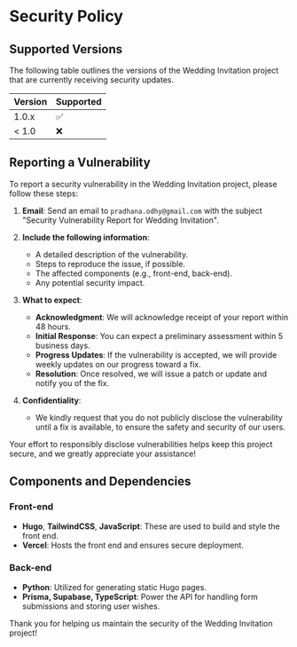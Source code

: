 # Security Policy

## Supported Versions

The following table outlines the versions of the Wedding Invitation project that are currently receiving security updates.

| Version | Supported          |
| ------- | ------------------ |
| 1.0.x   | :white_check_mark: |
| < 1.0   | :x:                |

## Reporting a Vulnerability

To report a security vulnerability in the Wedding Invitation project, please follow these steps:

1. **Email**: Send an email to `pradhana.odhy@gmail.com` with the subject "Security Vulnerability Report for Wedding Invitation".
   
2. **Include the following information**:
   - A detailed description of the vulnerability.
   - Steps to reproduce the issue, if possible.
   - The affected components (e.g., front-end, back-end).
   - Any potential security impact.

3. **What to expect**:
   - **Acknowledgment**: We will acknowledge receipt of your report within 48 hours.
   - **Initial Response**: You can expect a preliminary assessment within 5 business days.
   - **Progress Updates**: If the vulnerability is accepted, we will provide weekly updates on our progress toward a fix.
   - **Resolution**: Once resolved, we will issue a patch or update and notify you of the fix.

4. **Confidentiality**:
   - We kindly request that you do not publicly disclose the vulnerability until a fix is available, to ensure the safety and security of our users.

Your effort to responsibly disclose vulnerabilities helps keep this project secure, and we greatly appreciate your assistance!

## Components and Dependencies

### Front-end
- **Hugo**, **TailwindCSS**, **JavaScript**: These are used to build and style the front end.
- **Vercel**: Hosts the front end and ensures secure deployment.

### Back-end
- **Python**: Utilized for generating static Hugo pages.
- **Prisma, Supabase, TypeScript**: Power the API for handling form submissions and storing user wishes.

Thank you for helping us maintain the security of the Wedding Invitation project!
